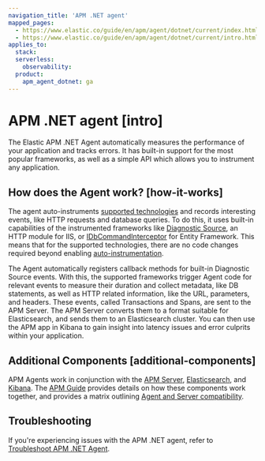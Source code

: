 ```yaml
---
navigation_title: 'APM .NET agent'
mapped_pages:
  - https://www.elastic.co/guide/en/apm/agent/dotnet/current/index.html
  - https://www.elastic.co/guide/en/apm/agent/dotnet/current/intro.html
applies_to:
  stack:
  serverless:
    observability:
  product:
    apm_agent_dotnet: ga
---
```


# APM .NET agent [intro]

The Elastic APM .NET Agent automatically measures the performance of your application and tracks errors. It has built-in support for the most popular frameworks, as well as a simple API which allows you to instrument any application.


## How does the Agent work? [how-it-works]

The agent auto-instruments [supported technologies](/reference/supported-technologies.md) and records interesting events, like HTTP requests and database queries. To do this, it uses built-in capabilities of the instrumented frameworks like [Diagnostic Source](https://docs.microsoft.com/en-us/dotnet/api/system.diagnostics.diagnosticsource?view=netcore-3.0), an HTTP module for IIS, or [IDbCommandInterceptor](https://docs.microsoft.com/en-us/dotnet/api/system.data.entity.infrastructure.interception.idbcommandinterceptor?view=entity-framework-6.2.0) for Entity Framework. This means that for the supported technologies, there are no code changes required beyond enabling [auto-instrumentation](/reference/set-up-apm-net-agent.md).

The Agent automatically registers callback methods for built-in Diagnostic Source events. With this, the supported frameworks trigger Agent code for relevant events to measure their duration and collect metadata, like DB statements, as well as HTTP related information, like the URL, parameters, and headers. These events, called Transactions and Spans, are sent to the APM Server. The APM Server converts them to a format suitable for Elasticsearch, and sends them to an Elasticsearch cluster. You can then use the APM app in Kibana to gain insight into latency issues and error culprits within your application.


## Additional Components [additional-components]

APM Agents work in conjunction with the [APM Server](docs-content://solutions/observability/apm/index.md), [Elasticsearch](docs-content://get-started/index.md), and [Kibana](docs-content://get-started/the-stack.md). The [APM Guide](docs-content://solutions/observability/apm/index.md) provides details on how these components work together, and provides a matrix outlining [Agent and Server compatibility](docs-content://solutions/observability/apm/apm-agent-compatibility.md).

## Troubleshooting

If you're experiencing issues with the APM .NET agent, refer to [Troubleshoot APM .NET Agent](docs-content://troubleshoot/observability/apm-agent-dotnet/apm-dotnet-agent.md).